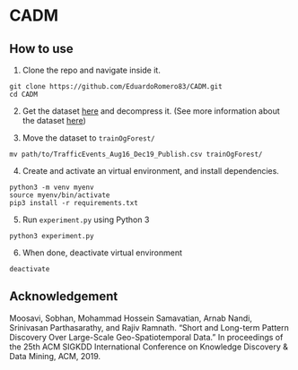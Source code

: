 # CADM

## How to use

1. Clone the repo and navigate inside it.
```
git clone https://github.com/EduardoRomero83/CADM.git
cd CADM
```
2. Get the dataset [here](https://osu.app.box.com/v/traffic-events-june20) and decompress it. (See more information about the dataset [here](https://smoosavi.org/datasets/lstw))

3. Move the dataset to `trainOgForest/`
```
mv path/to/TrafficEvents_Aug16_Dec19_Publish.csv trainOgForest/
```

4. Create and activate an virtual environment, and install dependencies.
```
python3 -m venv myenv
source myenv/bin/activate
pip3 install -r requirements.txt
```

5. Run `experiment.py` using Python 3
```
python3 experiment.py
```

6. When done, deactivate virtual environment
```
deactivate
```

## Acknowledgement
Moosavi, Sobhan, Mohammad Hossein Samavatian, Arnab Nandi, Srinivasan Parthasarathy, and Rajiv Ramnath. “Short and Long-term Pattern Discovery Over Large-Scale Geo-Spatiotemporal Data.” In proceedings of the 25th ACM SIGKDD International Conference on Knowledge Discovery & Data Mining, ACM, 2019.

